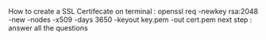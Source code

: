 How to create a SSL Certifecate
    on terminal : openssl req -newkey rsa:2048 -new -nodes -x509 -days 3650 -keyout key.pem -out cert.pem
    next step    : answer all the questions
